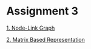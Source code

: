 <h1>Assignment 3</h1>

[1. Node-Link Graph](https://bl.ocks.org/slerkpatomsak/raw/354ca54d28b65cffa83b70b9ae5dafd5/)


[2. Matrix Based Representation](https://bl.ocks.org/slerkpatomsak/raw/1120782b609c5c38f6ff4ba470d1b741/)


